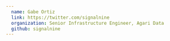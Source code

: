 ```yaml
---
  name: Gabe Ortiz
  link: https://twitter.com/signalnine
  organization: Senior Infrastructure Engineer, Agari Data
  github: signalnine
---
```

